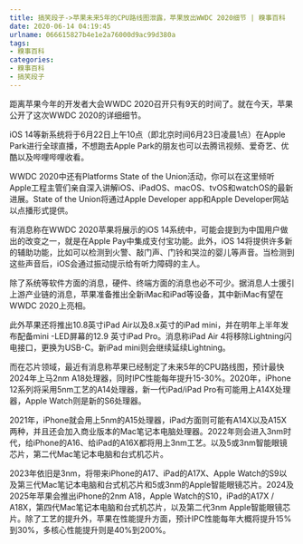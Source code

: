 ```yaml
---
title: 搞笑段子->苹果未来5年的CPU路线图泄露，苹果放出WWDC 2020细节 | 糗事百科
date: 2020-06-14 04:19:45
urlname: 066615827b4e1e2a76000d9ac99d380a
tags: 
- 糗事百科
categories:
- 糗事百科
- 搞笑段子
---
```

距离苹果今年的开发者大会WWDC 2020召开只有9天的时间了。就在今天，苹果公开了这次WWDC 2020的详细细节。

iOS 14等新系统将于6月22日上午10点（即北京时间6月23日凌晨1点）在Apple Park进行全球直播，不想跑去Apple Park的朋友也可以去腾讯视频、爱奇艺、优酷以及哔哩哔哩收看。

WWDC 2020中还有Platforms State of the Union活动，你可以在这里倾听Apple工程主管们亲自深入讲解iOS、iPadOS、macOS、tvOS和watchOS的最新进展。State of the Union将通过Apple Developer app和Apple Developer网站以点播形式提供。

有消息称在WWDC 2020苹果将展示的iOS 14系统中，可能会提到为中国用户做出的改变之一，就是在Apple Pay中集成支付宝功能。此外，iOS 14将提供许多新的辅助功能，比如可以检测到火警、敲门声、门铃和哭泣的婴儿等声音。当检测到这些声音后，iOS会通过振动提示给有听力障碍的主人。

除了系统等软件方面的消息，硬件、终端方面的消息也必不可少。据消息人士援引上游产业链的消息，苹果准备推出全新iMac和iPad等设备，其中新iMac有望在WWDC 2020上亮相。

此外苹果还将推出10.8英寸iPad Air以及8.x英寸的iPad mini，并在明年上半年发布配备mini -LED屏幕的12.9 英寸iPad Pro。消息称iPad Air 4将移除Lightning闪电接口，更换为USB-C。新iPad mini则会继续延续Lightning。

而在芯片领域，最近有消息称苹果已经制定了未来5年的CPU路线图，预计最快2024年上马2nm A18处理器，同时IPC性能每年提升15-30%。2020年，iPhone 12系列将采用5nm工艺的A14处理器，新一代iPad/iPad Pro有可能用上A14X处理器，Apple Watch则是新的S6处理器。

2021年，iPhone就会用上5nm的A15处理器，iPad方面则可能有A14X以及A15X两种，并且还会加入商业版本的Mac笔记本电脑处理器。2022年则会进入3nm时代，给iPhone的A16、给iPad的A16X都将用上3nm工艺。以及5或3nm智能眼镜芯片，第二代Mac笔记本电脑和台式机芯片。

2023年依旧是3nm，将带来iPhone的A17、iPad的A17X、Apple Watch的S9以及第三代Mac笔记本电脑和台式机芯片和5或3nm的Apple智能眼镜芯片。2024及2025年苹果会推出iPhone的2nm A18，Apple Watch的S10，iPad的A17X / A18X，第四代Mac笔记本电脑和台式机芯片，以及第二代3nm Apple智能眼镜芯片。除了工艺的提升外，苹果在性能提升方面，预计IPC性能每年大概将提升15%到30%，多核心性能提升则是40%到200%。


